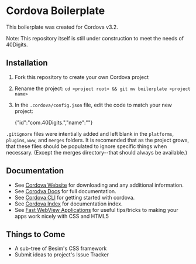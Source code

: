 # Cordova Boilerplate
This boilerplate was created for Cordova v3.2.

Note: This repository itself is still under construction to meet the needs of 40Digits.

## Installation

1. Fork this repository to create your own Cordova project
2. Rename the project: `cd <project root> && git mv boilerplate <project name>`
3. In the `.cordova/config.json` file, edit the code to match your new project:

    {"id":"com.40Digits.<project name lowercase>","name":"<project name capitalize>"}

`.gitignore` files were intentially added and left blank in the `platforms`, `plugins`, `www`, and `merges` folders. It is recomended that as the project grows, that these files should be populated to ignore specific things when necessary. (Except the merges directory--that should always be available.)

## Documentation
* See [Cordova Website](http://cordova.apache.org/) for downloading and any additional information.
* See [Corodva Docs](http://cordova.apache.org/docs/en/3.2.0/index.html) for full documentation.
* See [Cordova CLI](http://cordova.apache.org/docs/en/3.2.0/guide_cli_index.md.html#The%20Command-Line%20Interface) for getting started with cordova.
* See [Cordova Index](http://cordova.apache.org/docs/en/3.2.0/_index.html) for documentation index.
* See [Fast WebView Applications](http://maxogden.com/fast-webview-applications.html) for useful tips/tricks to making your apps work nicely with CSS and HTML5

## Things to Come
* A sub-tree of Besim's CSS framework
* Submit ideas to project's Issue Tracker
